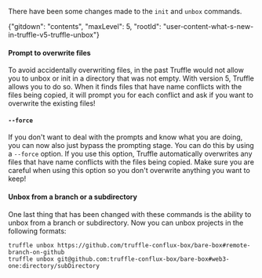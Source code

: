 There have been some changes made to the `init` and `unbox` commands.

{"gitdown": "contents", "maxLevel": 5, "rootId": "user-content-what-s-new-in-truffle-v5-truffle-unbox"}

#### Prompt to overwrite files

To avoid accidentally overwriting files, in the past Truffle would not allow you to unbox or init in a directory that was not empty.  With version 5, Truffle allows you to do so.  When it finds files that have name conflicts with the files being copied, it will prompt you for each conflict and ask if you want to overwrite the existing files!


#### `--force`

If you don't want to deal with the prompts and know what you are doing, you can now also just bypass the prompting stage.  You can do this by using a `--force` option.  If you use this option, Truffle automatically overwrites any files that have name conflicts with the files being copied.  Make sure you are careful when using this option so you don't overwrite anything you want to keep!


#### Unbox from a branch or a subdirectory

One last thing that has been changed with these commands is the ability to unbox from a branch or subdirectory.  Now you can unbox projects in the following formats:
```shell
truffle unbox https://github.com/truffle-conflux-box/bare-box#remote-branch-on-github
truffle unbox git@github.com:truffle-conflux-box/bare-box#web3-one:directory/subDirectory
```
